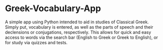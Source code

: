 # Greek-Vocabulary-App
A simple app using Python intended to aid in studies of Classical Greek. Simply put, vocabulary is entered, as well as the parts of speech and their declensions or conjugations, respectively. This allows for quick and easy access to words via the search bar (English to Greek or Greek to English), or for study via quizzes and tests. 
